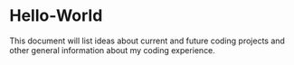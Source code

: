 # Hello-World
This document will list ideas about current and future coding projects and other general information about my coding experience.
